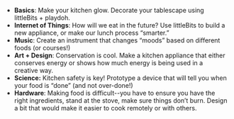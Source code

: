  - **Basics**: Make your kitchen glow. Decorate your tablescape using littleBits + playdoh. 
 - **Internet of Things**: How will we eat in the future? Use littleBits to build a new appliance, or make our lunch process “smarter.”
 - **Music**: Create an instrument that changes “moods” based on different foods (or courses!)
 - **Art + Design**: Conservation is cool. Make a kitchen appliance that either conserves energy or shows how much energy is being used in a creative way.
 - **Science:** Kitchen safety is key! Prototype a device that will tell you when your food is “done” (and not over-done!)
 - **Hardware**: Making food is difficult--you have to ensure you have the right ingredients, stand at the stove, make sure things don’t burn. Design a bit that would make it easier to cook remotely or with others. 

